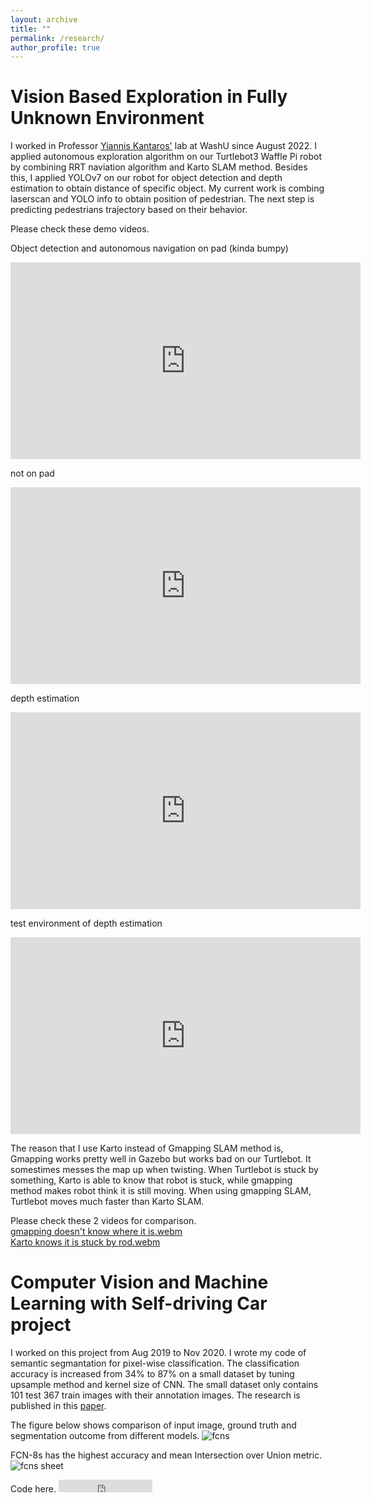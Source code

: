 ```yaml
---
layout: archive
title: ""
permalink: /research/
author_profile: true
---
```

Vision Based Exploration in Fully Unknown Environment
=======
I worked in Professor [Yiannis Kantaros'](https://engineering.wustl.edu/faculty/Yiannis-Kantaros.html) lab at WashU since August 2022. I applied autonomous exploration algorithm on our Turtlebot3 Waffle Pi robot by combining RRT naviation algorithm and Karto SLAM method. Besides this, I applied YOLOv7 on our robot for object detection and depth estimation to obtain distance of specific object. My current work is combing laserscan and YOLO info to obtain position of pedestrian. The next step is predicting pedestrians trajectory based on their behavior.

Please check these demo videos. 

Object detection and autonomous navigation on pad (kinda bumpy)
<iframe width="560" height="315" src="https://www.youtube.com/embed/ixDVWG9pUJ4" title="YouTube video player" frameborder="0" allow="accelerometer; autoplay; clipboard-write; encrypted-media; gyroscope; picture-in-picture; web-share" allowfullscreen></iframe>

not on pad
<iframe width="560" height="315" src="https://www.youtube.com/embed/ICd1tCqf2rU" title="YouTube video player" frameborder="0" allow="accelerometer; autoplay; clipboard-write; encrypted-media; gyroscope; picture-in-picture; web-share" allowfullscreen></iframe>

depth estimation
<iframe width="560" height="315" src="https://www.youtube.com/embed/qh8bAIE5-mA" title="YouTube video player" frameborder="0" allow="accelerometer; autoplay; clipboard-write; encrypted-media; gyroscope; picture-in-picture; web-share" allowfullscreen></iframe>

test environment of depth estimation
<iframe width="560" height="315" src="https://www.youtube.com/embed/OoZ20Jg31_E" title="YouTube video player" frameborder="0" allow="accelerometer; autoplay; clipboard-write; encrypted-media; gyroscope; picture-in-picture; web-share" allowfullscreen></iframe>

The reason that I use Karto instead of Gmapping SLAM method is, Gmapping works pretty well in Gazebo but works bad on our Turtlebot. It somestimes messes the map up when twisting. When Turtlebot is stuck by something, Karto is able to know that robot is stuck, while gmapping method makes robot think it is still moving. When using gmapping SLAM, Turtlebot moves much faster than Karto SLAM.

Please check these 2 videos for comparison.<br />
[gmapping doesn't know where it is.webm](https://user-images.githubusercontent.com/71891452/223967531-422d316b-fa48-4b53-9962-19c2dc2c1ff9.webm)<br />
[Karto knows it is stuck by rod.webm](https://user-images.githubusercontent.com/71891452/223967493-efaf9b33-272e-4548-944c-458d2825d1d1.webm)

Computer Vision and Machine Learning with Self-driving Car project
======
I worked on this project from Aug 2019 to Nov 2020. I wrote my code of semantic segmantation for pixel-wise classification. The classification accuracy is increased from 34% to 87% on a small dataset by tuning upsample method and kernel size of CNN. The small dataset only contains 101 test 367 train images with their annotation images. The research is published in this [paper](https://tianyouhu.github.io/files/publication1.pdf).

The figure below shows comparison of input image, ground truth and segmentation outcome from different models. 
![fcns](https://user-images.githubusercontent.com/71891452/223976395-2404956a-4e4e-4d95-be64-5ff47cd8382b.png)

FCN-8s has the highest accuracy and mean Intersection over Union metric.
![fcns sheet](https://user-images.githubusercontent.com/71891452/223977059-32441257-9ecc-4ea7-858d-20876facb5e7.png)

Code here. <iframe src="https://github.com/TianyouHu/models-in-paper" frameborder="0" scrolling="0" width="150" height="20" title="GitHub"></iframe>




